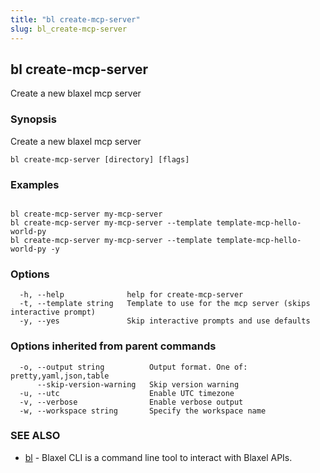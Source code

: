 ```yaml
---
title: "bl create-mcp-server"
slug: bl_create-mcp-server
---
```

## bl create-mcp-server

Create a new blaxel mcp server

### Synopsis

Create a new blaxel mcp server

```
bl create-mcp-server [directory] [flags]
```

### Examples

```

bl create-mcp-server my-mcp-server
bl create-mcp-server my-mcp-server --template template-mcp-hello-world-py
bl create-mcp-server my-mcp-server --template template-mcp-hello-world-py -y
```

### Options

```
  -h, --help              help for create-mcp-server
  -t, --template string   Template to use for the mcp server (skips interactive prompt)
  -y, --yes               Skip interactive prompts and use defaults
```

### Options inherited from parent commands

```
  -o, --output string          Output format. One of: pretty,yaml,json,table
      --skip-version-warning   Skip version warning
  -u, --utc                    Enable UTC timezone
  -v, --verbose                Enable verbose output
  -w, --workspace string       Specify the workspace name
```

### SEE ALSO

* [bl](bl.md)	 - Blaxel CLI is a command line tool to interact with Blaxel APIs.

